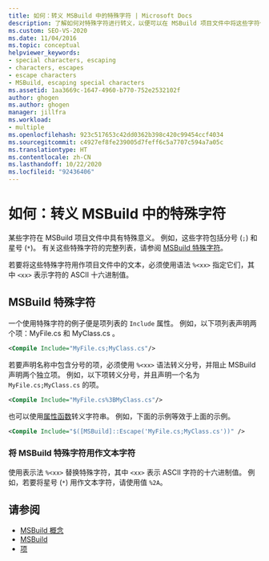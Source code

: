 ```yaml
---
title: 如何：转义 MSBuild 中的特殊字符 | Microsoft Docs
description: 了解如何对特殊字符进行转义，以便可以在 MSBuild 项目文件中将这些字符作为文本使用。
ms.custom: SEO-VS-2020
ms.date: 11/04/2016
ms.topic: conceptual
helpviewer_keywords:
- special characters, escaping
- characters, escapes
- escape characters
- MSBuild, escaping special characters
ms.assetid: 1aa3669c-1647-4960-b770-752e2532102f
author: ghogen
ms.author: ghogen
manager: jillfra
ms.workload:
- multiple
ms.openlocfilehash: 923c517653c42dd0362b398c420c99454ccf4034
ms.sourcegitcommit: c4927ef8fe239005d7feff6c5a7707c594a7a05c
ms.translationtype: HT
ms.contentlocale: zh-CN
ms.lasthandoff: 10/22/2020
ms.locfileid: "92436406"
---
```

# <a name="how-to-escape-special-characters-in-msbuild"></a>如何：转义 MSBuild 中的特殊字符

某些字符在 MSBuild 项目文件中具有特殊意义。 例如，这些字符包括分号 (`;`) 和星号 (`*`)。 有关这些特殊字符的完整列表，请参阅 [MSBuild 特殊字符](../msbuild/msbuild-special-characters.md)。

若要将这些特殊字符用作项目文件中的文本，必须使用语法 `%<xx>` 指定它们，其中 `<xx>` 表示字符的 ASCII 十六进制值。

## <a name="msbuild-special-characters"></a>MSBuild 特殊字符

一个使用特殊字符的例子便是项列表的 `Include` 属性。 例如，以下项列表声明两个项：MyFile.cs 和 MyClass.cs  。

```xml
<Compile Include="MyFile.cs;MyClass.cs"/>
```

若要声明名称中包含分号的项，必须使用 `%<xx>` 语法转义分号，并阻止 MSBuild 声明两个独立项。 例如，以下项转义分号，并且声明一个名为 `MyFile.cs;MyClass.cs` 的项。

```xml
<Compile Include="MyFile.cs%3BMyClass.cs"/>
```

也可以使用[属性函数](../msbuild/property-functions.md)转义字符串。 例如，下面的示例等效于上面的示例。

```xml
<Compile Include="$([MSBuild]::Escape('MyFile.cs;MyClass.cs'))" />
```

### <a name="to-use-an-msbuild-special-character-as-a-literal-character"></a>将 MSBuild 特殊字符用作文本字符

使用表示法 `%<xx>` 替换特殊字符，其中 `<xx>` 表示 ASCII 字符的十六进制值。 例如，若要将星号 (`*`) 用作文本字符，请使用值 `%2A`。

## <a name="see-also"></a>请参阅
- [MSBuild 概念](../msbuild/msbuild-concepts.md)
- [MSBuild](../msbuild/msbuild.md)
- [项](../msbuild/msbuild-items.md)
